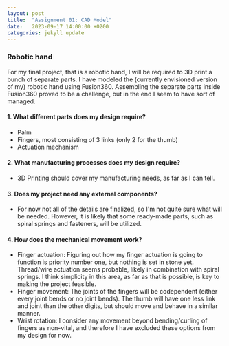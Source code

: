 ```yaml
---
layout: post
title:  "Assignment 01: CAD Model"
date:   2023-09-17 14:00:00 +0200
categories: jekyll update
---
```


### **Robotic hand**  
For my final project, that is a robotic hand, I will be required to 3D print a bunch of separate parts. I have modeled the (currently envisioned version of my) robotic hand using Fusion360. Assembling the separate parts inside Fusion360 proved to be a challenge, but in the end I seem to have sort of managed.  

#### 1. What different parts does my design require?  
- Palm	
- Fingers, most consisting of 3 links (only 2 for the thumb)
- Actuation mechanism  

#### 2. What manufacturing processes does my design require?  
-	3D Printing should cover my manufacturing needs, as far as I can tell.  

#### 3. Does my project need any external components?
- For now not all of the details are finalized, so I'm not quite sure what will be needed. However, it is likely that some ready-made parts, such as spiral springs and fasteners, will be utilized.  

#### 4. How does the mechanical movement work?
- Finger actuation: Figuring out how my finger actuation is going to function is priority number one, but nothing is set in stone yet. Thread/wire actuation seems probable, likely in combination with spiral springs. I think simplicity in this area, as far as that is possible, is key to making the project feasible. 
- Finger movement: The joints of the fingers will be codependent (either every joint bends or no joint bends). The thumb will have one less link and joint than the other digits, but should move and behave in a similar manner. 
- Wrist rotation: I consider any movement beyond bending/curling of fingers as non-vital, and therefore I have excluded these options from my design for now.  